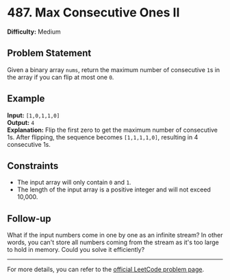 
# 487. Max Consecutive Ones II

**Difficulty:** Medium

## Problem Statement

Given a binary array `nums`, return the maximum number of consecutive `1`s in the array if you can flip at most one `0`.

## Example

**Input:** `[1,0,1,1,0]`  
**Output:** `4`  
**Explanation:** Flip the first zero to get the maximum number of consecutive 1s. After flipping, the sequence becomes `[1,1,1,1,0]`, resulting in 4 consecutive 1s.

## Constraints

- The input array will only contain `0` and `1`.
- The length of the input array is a positive integer and will not exceed 10,000.

## Follow-up

What if the input numbers come in one by one as an infinite stream? In other words, you can't store all numbers coming from the stream as it's too large to hold in memory. Could you solve it efficiently?

---

For more details, you can refer to the [official LeetCode problem page](https://leetcode.com/problems/max-consecutive-ones-ii/description/).

